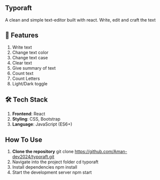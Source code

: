 ## Typoraft
A clean and simple text-editor built with react. Write, edit and craft the text

## 🚀 Features
1) Write text
2) Change text color
3) Change text case
4) Clear text
5) Give summary of text
6) Count text
7) Count Letters
8) Light/Dark toggle

## 🛠️ Tech Stack
1) **Frontend**: React
2) **Styling**: CSS, Bootstrap
3) **Language**: JavaScript (ES6+)

## How To Use
1) **Clone the repository** 
   git clone https://github.com/Aman-dev2024/typoraft.git
2) Navigate into the project folder
   cd typoraft
3) Install dependencies
   npm install
4) Start the development server
   npm start
